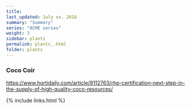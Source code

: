 ```yaml
---
title:  
last_updated: July xx, 2018
summary: "Summary"
series: "ACME series"
weight: 3
sidebar: plants
permalink: plants_.html
folder: plants
---
```


### Coco Coir
https://www.hortidaily.com/article/9112763/rhp-certification-next-step-in-the-supply-of-high-quality-coco-resources/

{% include links.html %}
